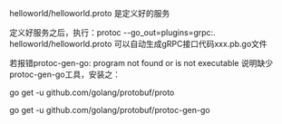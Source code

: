 helloworld/helloworld.proto 是定义好的服务


定义好服务之后，执行：protoc --go_out=plugins=grpc:. helloworld/helloworld.proto  可以自动生成gRPC接口代码xxx.pb.go文件


若报错protoc-gen-go: program not found or is not executable 说明缺少protoc-gen-go工具，安装之：


go get -u github.com/golang/protobuf/proto


go get -u github.com/golang/protobuf/protoc-gen-go


